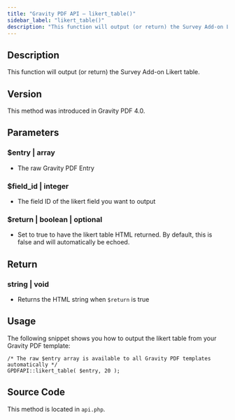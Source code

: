 ```yaml
---
title: "Gravity PDF API – likert_table()"
sidebar_label: "likert_table()"
description: "This function will output (or return) the Survey Add-on Likert table."
---
```


## Description

This function will output (or return) the Survey Add-on Likert table.

## Version

This method was introduced in Gravity PDF 4.0.

## Parameters

### $entry \| array
* The raw Gravity PDF Entry

### $field\_id \| integer
* The field ID of the likert field you want to output

### $return \| boolean \| optional
* Set to true to have the likert table HTML returned. By default, this is false and will automatically be echoed.

## Return

### string \| void
* Returns the HTML string when `$return` is true

## Usage

The following snippet shows you how to output the likert table from your Gravity PDF template:

```
/* The raw $entry array is available to all Gravity PDF templates automatically */
GPDFAPI::likert_table( $entry, 20 );
```

## Source Code

This method is located in `api.php`.
